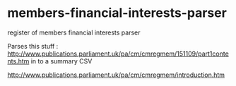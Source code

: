 # members-financial-interests-parser
register of members financial interests parser


Parses this stuff : http://www.publications.parliament.uk/pa/cm/cmregmem/151109/part1contents.htm in to a summary CSV

http://www.publications.parliament.uk/pa/cm/cmregmem/introduction.htm


